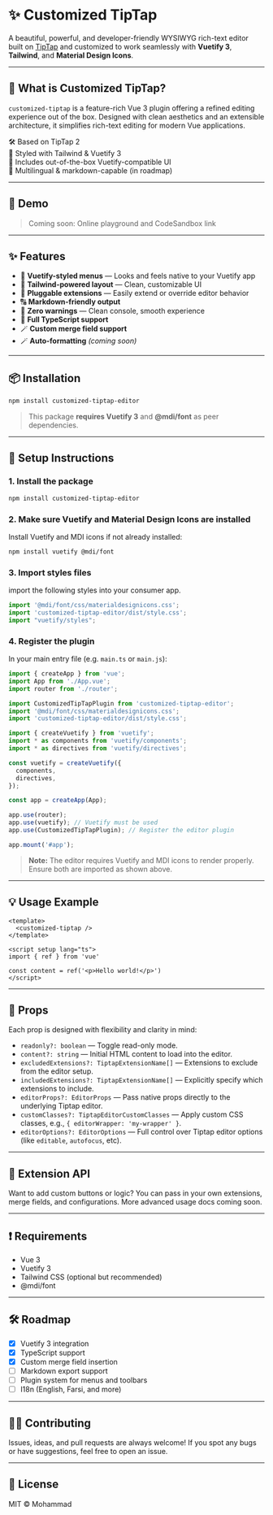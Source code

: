 # ✨ Customized TipTap

A beautiful, powerful, and developer-friendly WYSIWYG rich-text editor built on [TipTap](https://tiptap.dev) and customized to work seamlessly with **Vuetify 3**, **Tailwind**, and **Material Design Icons**.

---

## 📌 What is Customized TipTap?

`customized-tiptap` is a feature-rich Vue 3 plugin offering a refined editing experience out of the box. Designed with clean aesthetics and an extensible architecture, it simplifies rich-text editing for modern Vue applications.

🛠 Based on TipTap 2  
🎨 Styled with Tailwind & Vuetify 3  
🔗 Includes out-of-the-box Vuetify-compatible UI  
💬 Multilingual & markdown-capable (in roadmap)

---

## 🚀 Demo

> Coming soon: Online playground and CodeSandbox link

---

## ✨ Features

- 📐 **Vuetify-styled menus** — Looks and feels native to your Vuetify app
- 🎨 **Tailwind-powered layout** — Clean, customizable UI
- 🧩 **Pluggable extensions** — Easily extend or override editor behavior
- 🔠 **Markdown-friendly output**
- 🧼 **Zero warnings** — Clean console, smooth experience
- 🧠 **Full TypeScript support**
- 🪄 **Custom merge field support**
- 🪄 **Auto-formatting** *(coming soon)*

---

## 📦 Installation

```bash
npm install customized-tiptap-editor
```

> This package **requires Vuetify 3** and **@mdi/font** as peer dependencies.

---

## 🚀 Setup Instructions

### 1. Install the package

```bash
npm install customized-tiptap-editor
```

### 2. Make sure Vuetify and Material Design Icons are installed

Install Vuetify and MDI icons if not already installed:

```bash
npm install vuetify @mdi/font
```

### 3. Import styles files

import the following styles into your consumer app.

```ts
import '@mdi/font/css/materialdesignicons.css';
import 'customized-tiptap-editor/dist/style.css';
import "vuetify/styles";
```

### 4. Register the plugin

In your main entry file (e.g. `main.ts` or `main.js`):

```ts
import { createApp } from 'vue';
import App from './App.vue';
import router from './router';

import CustomizedTipTapPlugin from 'customized-tiptap-editor';
import '@mdi/font/css/materialdesignicons.css';
import 'customized-tiptap-editor/dist/style.css';

import { createVuetify } from 'vuetify';
import * as components from 'vuetify/components';
import * as directives from 'vuetify/directives';

const vuetify = createVuetify({
  components,
  directives,
});

const app = createApp(App);

app.use(router);
app.use(vuetify); // Vuetify must be used
app.use(CustomizedTipTapPlugin); // Register the editor plugin

app.mount('#app');
```

> **Note:** The editor requires Vuetify and MDI icons to render properly. Ensure both are imported as shown above.

---

## 💡 Usage Example

```vue
<template>
  <customized-tiptap />
</template>

<script setup lang="ts">
import { ref } from 'vue'

const content = ref('<p>Hello world!</p>')
</script>
```

---

## 🧪 Props

Each prop is designed with flexibility and clarity in mind:

- `readonly?: boolean` — Toggle read-only mode.
- `content?: string` — Initial HTML content to load into the editor.
- `excludedExtensions?: TiptapExtensionName[]` — Extensions to exclude from the editor setup.
- `includedExtensions?: TiptapExtensionName[]` — Explicitly specify which extensions to include.
- `editorProps?: EditorProps` — Pass native props directly to the underlying Tiptap editor.
- `customClasses?: TiptapEditorCustomClasses` — Apply custom CSS classes, e.g., `{ editorWrapper: 'my-wrapper' }`.
- `editorOptions?: EditorOptions` — Full control over Tiptap editor options (like `editable`, `autofocus`, etc).

---

## 🧩 Extension API

Want to add custom buttons or logic? You can pass in your own extensions, merge fields, and configurations. More advanced usage docs coming soon.

---

## ❗ Requirements

- Vue 3
- Vuetify 3
- Tailwind CSS (optional but recommended)
- @mdi/font

---

## 🛠 Roadmap

- [x] Vuetify 3 integration
- [x] TypeScript support
- [x] Custom merge field insertion
- [ ] Markdown export support
- [ ] Plugin system for menus and toolbars
- [ ] I18n (English, Farsi, and more)

---

## 🧑‍💻 Contributing

Issues, ideas, and pull requests are always welcome! If you spot any bugs or have suggestions, feel free to open an issue.

---

## 📄 License

MIT © Mohammad




